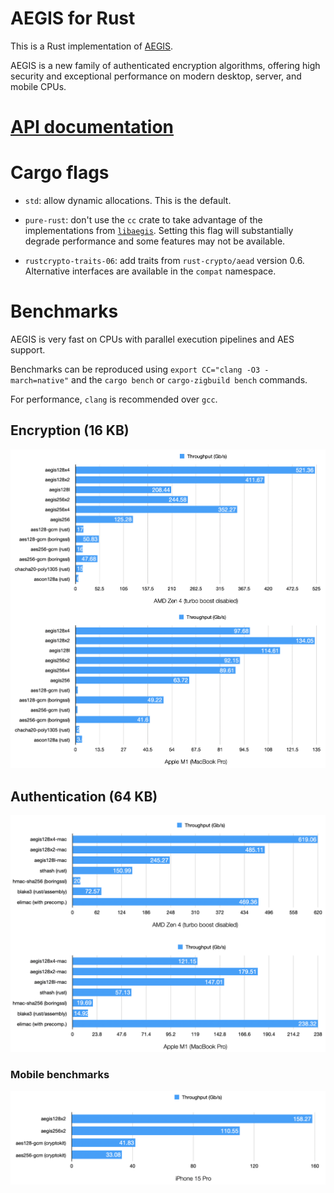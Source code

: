 # AEGIS for Rust

This is a Rust implementation of [AEGIS](https://datatracker.ietf.org/doc/draft-irtf-cfrg-aegis-aead/).

AEGIS is a new family of authenticated encryption algorithms, offering high security and exceptional performance on modern desktop, server, and mobile CPUs.

# [API documentation](https://docs.rs/aegis)

# Cargo flags

- `std`: allow dynamic allocations. This is the default.

- `pure-rust`: don't use the `cc` crate to take advantage of the implementations from [`libaegis`](https://github.com/jedisct1/libaegis). Setting this flag will substantially degrade performance and some features may not be available.

- `rustcrypto-traits-06`: add traits from `rust-crypto/aead` version 0.6. Alternative interfaces are available in the `compat` namespace.

# Benchmarks

AEGIS is very fast on CPUs with parallel execution pipelines and AES support.

Benchmarks can be reproduced using `export CC="clang -O3 -march=native"` and the `cargo bench` or `cargo-zigbuild bench` commands.

For performance, `clang` is recommended over `gcc`.

## Encryption (16 KB)

![AEGIS benchmark results](img/bench-encryption.png)

## Authentication (64 KB)

![AEGIS-MAC benchmark results](img/bench-mac.png)

### Mobile benchmarks

![AEGIS mobile benchmark results](img/bench-mobile.png)
